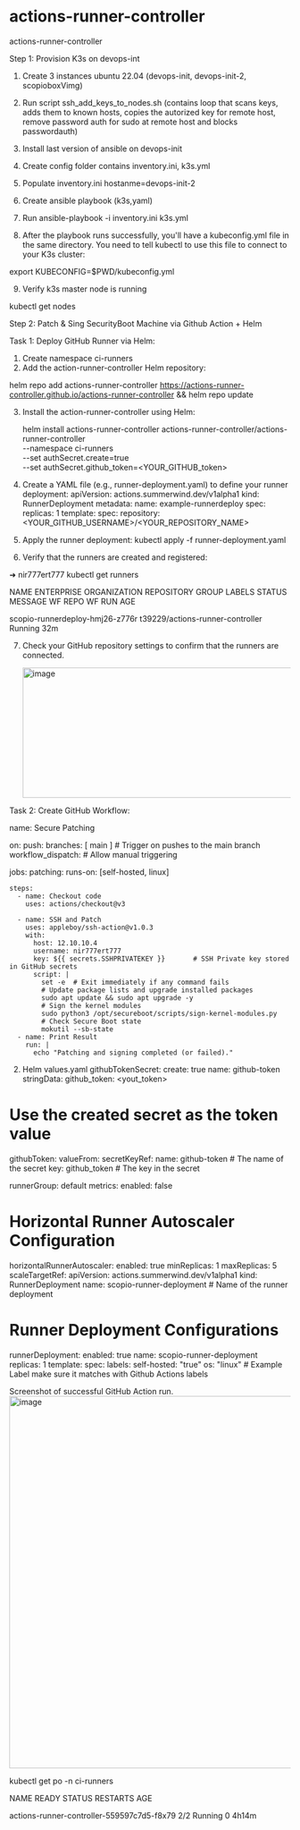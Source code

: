 # actions-runner-controller
actions-runner-controller

Step 1: Provision K3s on devops-int

1. Create 3 instances ubuntu 22.04 (devops-init, devops-init-2, scopioboxVimg)

2. Run script ssh_add_keys_to_nodes.sh (contains loop that scans keys, adds them to known hosts, copies the autorized key for remote host, remove password auth for sudo at remote host and blocks passwordauth)

3. Install last version of ansible on devops-init
   
4. Create config folder contains inventory.ini, k3s.yml

5. Populate inventory.ini hostanme=devops-init-2
   
6. Create ansible playbook (k3s,yaml)
   
7. Run ansible-playbook -i inventory.ini k3s.yml
    
8. After the playbook runs successfully, you'll have a kubeconfig.yml file in the same directory.  You need to tell kubectl to use this file to connect to your K3s cluster:
    
export KUBECONFIG=$PWD/kubeconfig.yml

9. Verify k3s master node is running
    
kubectl get nodes

Step 2: Patch & Sing SecurityBoot Machine via Github Action + Helm

Task 1: Deploy GitHub Runner via Helm:

1. Create namespace ci-runners
2. Add the action-runner-controller Helm repository:
   
helm repo add actions-runner-controller https://actions-runner-controller.github.io/actions-runner-controller && helm repo update

3. Install the action-runner-controller using Helm:
   
   helm install actions-runner-controller actions-runner-controller/actions-runner-controller \
  --namespace ci-runners \
  --set authSecret.create=true \
  --set authSecret.github_token=<YOUR_GITHUB_token>
  
4.  Create a YAML file (e.g., runner-deployment.yaml) to define your runner deployment:
   apiVersion: actions.summerwind.dev/v1alpha1
kind: RunnerDeployment
metadata:
  name: example-runnerdeploy
spec:
  replicas: 1
  template:
    spec:
      repository: <YOUR_GITHUB_USERNAME>/<YOUR_REPOSITORY_NAME>

5. Apply the runner deployment:
   kubectl apply -f runner-deployment.yaml

6. Verify that the runners are created and registered:
   
 ➜  nir777ert777 kubectl get runners
 
NAME                              ENTERPRISE   ORGANIZATION   REPOSITORY                         GROUP   LABELS   STATUS    MESSAGE   WF REPO   WF RUN   AGE

scopio-runnerdeploy-hmj26-z776r                               t39229/actions-runner-controller                    Running                                32m

7. Check your GitHub repository settings to confirm that the runners are connected.
    
   <img width="783" height="233" alt="image" src="https://github.com/user-attachments/assets/d713e111-118d-47f9-bba3-b088615017ff" />

Task 2: Create GitHub Workflow:

name: Secure Patching

on:
  push:
    branches: [ main ]  # Trigger on pushes to the main branch
  workflow_dispatch:  # Allow manual triggering

jobs:
  patching:
    runs-on: [self-hosted, linux]

    steps:
      - name: Checkout code
        uses: actions/checkout@v3

      - name: SSH and Patch
        uses: appleboy/ssh-action@v1.0.3
        with:
          host: 12.10.10.4
          username: nir777ert777
          key: ${{ secrets.SSHPRIVATEKEY }}       # SSH Private key stored in GitHub secrets
          script: |
            set -e  # Exit immediately if any command fails
            # Update package lists and upgrade installed packages
            sudo apt update && sudo apt upgrade -y
            # Sign the kernel modules
            sudo python3 /opt/secureboot/scripts/sign-kernel-modules.py
            # Check Secure Boot state
            mokutil --sb-state
      - name: Print Result
        run: |
          echo "Patching and signing completed (or failed)."
   

2. Helm values.yaml
githubTokenSecret:
  create: true
  name: github-token
  stringData:
    github_token: <yout_token>
# Use the created secret as the token value
githubToken:
  valueFrom:
    secretKeyRef:
      name: github-token # The name of the secret
      key: github_token  # The key in the secret

runnerGroup: default
metrics:
  enabled: false

# Horizontal Runner Autoscaler Configuration
horizontalRunnerAutoscaler:
  enabled: true
  minReplicas: 1
  maxReplicas: 5
  scaleTargetRef:
    apiVersion: actions.summerwind.dev/v1alpha1
    kind: RunnerDeployment
    name: scopio-runner-deployment # Name of the runner deployment
# Runner Deployment Configurations
runnerDeployment:
  enabled: true
  name: scopio-runner-deployment
  replicas: 1
  template:
    spec:
      labels:
        self-hosted: "true"
        os: "linux" # Example Label make sure it matches with Github Actions labels


Screenshot of successful GitHub Action run.
    <img width="1662" height="666" alt="image" src="https://github.com/user-attachments/assets/c2dda2f2-7702-4a57-a714-e95ea9734480" />

kubectl get po -n ci-runners

NAME                                         READY   STATUS    RESTARTS   AGE

actions-runner-controller-559597c7d5-f8x79   2/2     Running   0          4h14m

    




